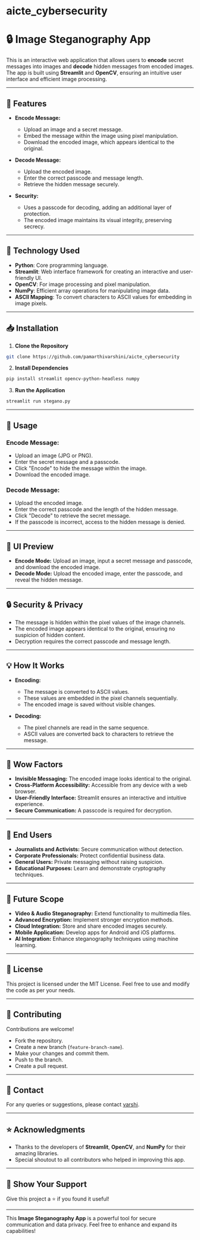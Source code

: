 # aicte_cybersecurity

# 🔒 Image Steganography App  

This is an interactive web application that allows users to **encode** secret messages into images and **decode** hidden messages from encoded images. The app is built using **Streamlit** and **OpenCV**, ensuring an intuitive user interface and efficient image processing.

---

## 🚀 **Features**  
- **Encode Message:**  
  - Upload an image and a secret message.
  - Embed the message within the image using pixel manipulation.
  - Download the encoded image, which appears identical to the original.
  
- **Decode Message:**  
  - Upload the encoded image.
  - Enter the correct passcode and message length.
  - Retrieve the hidden message securely.

- **Security:**  
  - Uses a passcode for decoding, adding an additional layer of protection.
  - The encoded image maintains its visual integrity, preserving secrecy.

---

## 🔧 **Technology Used**  
- **Python**: Core programming language.
- **Streamlit**: Web interface framework for creating an interactive and user-friendly UI.
- **OpenCV**: For image processing and pixel manipulation.
- **NumPy**: Efficient array operations for manipulating image data.
- **ASCII Mapping**: To convert characters to ASCII values for embedding in image pixels.

---

## 📥 **Installation**  
1. **Clone the Repository**  
```bash
git clone https://github.com/pamarthivarshini/aicte_cybersecurity
```

2. **Install Dependencies**  
```bash
pip install streamlit opencv-python-headless numpy
```

3. **Run the Application**  
```bash
streamlit run stegano.py
```

---

## 🔑 **Usage**  
### **Encode Message:**
- Upload an image (JPG or PNG).
- Enter the secret message and a passcode.
- Click "Encode" to hide the message within the image.
- Download the encoded image.

### **Decode Message:**
- Upload the encoded image.
- Enter the correct passcode and the length of the hidden message.
- Click "Decode" to retrieve the secret message.
- If the passcode is incorrect, access to the hidden message is denied.

---

## 🎨 **UI Preview**  
- **Encode Mode:** Upload an image, input a secret message and passcode, and download the encoded image.
- **Decode Mode:** Upload the encoded image, enter the passcode, and reveal the hidden message.

---

## 🔒 **Security & Privacy**  
- The message is hidden within the pixel values of the image channels.
- The encoded image appears identical to the original, ensuring no suspicion of hidden content.
- Decryption requires the correct passcode and message length.

---

## 💡 **How It Works**  
- **Encoding:**  
  - The message is converted to ASCII values.
  - These values are embedded in the pixel channels sequentially.
  - The encoded image is saved without visible changes.

- **Decoding:**  
  - The pixel channels are read in the same sequence.
  - ASCII values are converted back to characters to retrieve the message.

---

## 🤩 **Wow Factors**  
- **Invisible Messaging:** The encoded image looks identical to the original.
- **Cross-Platform Accessibility:** Accessible from any device with a web browser.
- **User-Friendly Interface:** Streamlit ensures an interactive and intuitive experience.
- **Secure Communication:** A passcode is required for decryption.

---

## 👥 **End Users**  
- **Journalists and Activists:** Secure communication without detection.
- **Corporate Professionals:** Protect confidential business data.
- **General Users:** Private messaging without raising suspicion.
- **Educational Purposes:** Learn and demonstrate cryptography techniques.

---

## 🔮 **Future Scope**  
- **Video & Audio Steganography:** Extend functionality to multimedia files.
- **Advanced Encryption:** Implement stronger encryption methods.
- **Cloud Integration:** Store and share encoded images securely.
- **Mobile Application:** Develop apps for Android and iOS platforms.
- **AI Integration:** Enhance steganography techniques using machine learning.

---

## 📜 **License**  
This project is licensed under the MIT License. Feel free to use and modify the code as per your needs.

---

## 🤝 **Contributing**  
Contributions are welcome!  
- Fork the repository.  
- Create a new branch (`feature-branch-name`).  
- Make your changes and commit them.  
- Push to the branch.  
- Create a pull request.  

---

## 📧 **Contact**  
For any queries or suggestions, please contact [varshi](mailto:pamarthivarshini2@gmail.com).

---
## ⭐ **Acknowledgments**  
- Thanks to the developers of **Streamlit**, **OpenCV**, and **NumPy** for their amazing libraries.
- Special shoutout to all contributors who helped in improving this app.

---

## 🌟 **Show Your Support**  
Give this project a ⭐ if you found it useful!

---

This **Image Steganography App** is a powerful tool for secure communication and data privacy. Feel free to enhance and expand its capabilities!
